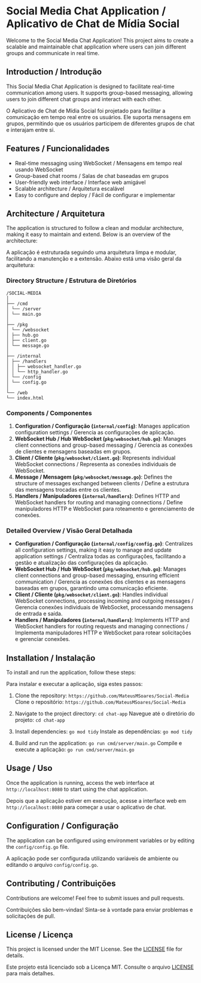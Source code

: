 # Social Media Chat Application / Aplicativo de Chat de Mídia Social

Welcome to the Social Media Chat Application! This project aims to create a scalable and maintainable chat application where users can join different groups and communicate in real time.

## Introduction / Introdução

This Social Media Chat Application is designed to facilitate real-time communication among users. It supports group-based messaging, allowing users to join different chat groups and interact with each other.

O Aplicativo de Chat de Mídia Social foi projetado para facilitar a comunicação em tempo real entre os usuários. Ele suporta mensagens em grupos, permitindo que os usuários participem de diferentes grupos de chat e interajam entre si.

## Features / Funcionalidades

- Real-time messaging using WebSocket / Mensagens em tempo real usando WebSocket
- Group-based chat rooms / Salas de chat baseadas em grupos
- User-friendly web interface / Interface web amigável
- Scalable architecture / Arquitetura escalável
- Easy to configure and deploy / Fácil de configurar e implementar

## Architecture / Arquitetura

The application is structured to follow a clean and modular architecture, making it easy to maintain and extend. Below is an overview of the architecture:

A aplicação é estruturada seguindo uma arquitetura limpa e modular, facilitando a manutenção e a extensão. Abaixo está uma visão geral da arquitetura:

### Directory Structure / Estrutura de Diretórios

```
/SOCIAL-MEDIA
│
├── /cmd
│ └── /server
│ └── main.go
│
├── /pkg
│ └── /websocket
│ ├── hub.go
│ ├── client.go
│ └── message.go
│
├── /internal
│ ├── /handlers
│ │ ├── websocket_handler.go
│ │ └── http_handler.go
│ └── /config
│ └── config.go
│
└── /web
└── index.html
```

### Components / Componentes

1. **Configuration / Configuração (`internal/config`)**: Manages application configuration settings / Gerencia as configurações de aplicação.
2. **WebSocket Hub / Hub WebSocket (`pkg/websocket/hub.go`)**: Manages client connections and group-based messaging / Gerencia as conexões de clientes e mensagens baseadas em grupos.
3. **Client / Cliente (`pkg/websocket/client.go`)**: Represents individual WebSocket connections / Representa as conexões individuais de WebSocket.
4. **Message / Mensagem (`pkg/websocket/message.go`)**: Defines the structure of messages exchanged between clients / Define a estrutura das mensagens trocadas entre os clientes.
5. **Handlers / Manipuladores (`internal/handlers`)**: Defines HTTP and WebSocket handlers for routing and managing connections / Define manipuladores HTTP e WebSocket para roteamento e gerenciamento de conexões.

### Detailed Overview / Visão Geral Detalhada

- **Configuration / Configuração (`internal/config/config.go`)**: Centralizes all configuration settings, making it easy to manage and update application settings / Centraliza todas as configurações, facilitando a gestão e atualização das configurações da aplicação.
- **WebSocket Hub / Hub WebSocket (`pkg/websocket/hub.go`)**: Manages client connections and group-based messaging, ensuring efficient communication / Gerencia as conexões dos clientes e as mensagens baseadas em grupos, garantindo uma comunicação eficiente.
- **Client / Cliente (`pkg/websocket/client.go`)**: Handles individual WebSocket connections, processing incoming and outgoing messages / Gerencia conexões individuais de WebSocket, processando mensagens de entrada e saída.
- **Handlers / Manipuladores (`internal/handlers`)**: Implements HTTP and WebSocket handlers for routing requests and managing connections / Implementa manipuladores HTTP e WebSocket para rotear solicitações e gerenciar conexões.

## Installation / Instalação

To install and run the application, follow these steps:

Para instalar e executar a aplicação, siga estes passos:

1. Clone the repository: `https://github.com/MateusMSoares/Social-Media`
   Clone o repositório: `https://github.com/MateusMSoares/Social-Media`
   
2. Navigate to the project directory: `cd chat-app`
   Navegue até o diretório do projeto: `cd chat-app`
   
3. Install dependencies: `go mod tidy`
   Instale as dependências: `go mod tidy`
   
4. Build and run the application: `go run cmd/server/main.go`
   Compile e execute a aplicação: `go run cmd/server/main.go`

## Usage / Uso

Once the application is running, access the web interface at `http://localhost:8080` to start using the chat application.

Depois que a aplicação estiver em execução, acesse a interface web em `http://localhost:8080` para começar a usar o aplicativo de chat.

## Configuration / Configuração

The application can be configured using environment variables or by editing the `config/config.go` file.

A aplicação pode ser configurada utilizando variáveis de ambiente ou editando o arquivo `config/config.go`.

## Contributing / Contribuições

Contributions are welcome! Feel free to submit issues and pull requests.

Contribuições são bem-vindas! Sinta-se à vontade para enviar problemas e solicitações de pull.

## License / Licença

This project is licensed under the MIT License. See the [LICENSE](LICENSE) file for details.

Este projeto está licenciado sob a Licença MIT. Consulte o arquivo [LICENSE](LICENSE) para mais detalhes.
